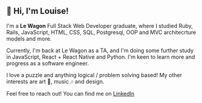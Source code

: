 ## 👋 Hi, I'm Louise!

I'm a **Le Wagon** Full Stack Web Developer graduate, where I studied Ruby, Rails, JavaScript, HTML, CSS, SQL, Postgresql, OOP and MVC architecrture models and more.

Currently, I'm back at Le Wagon as a TA, and I'm doing some further study in JavaScript, React + React Native and Python. I'm keen to learn more and progress as a software engineer. 

I love a puzzle and anything logical / problem solving based! My other interests are art 🎨, music 🎶 and design. 

Feel free to reach out! You can find me on [LinkedIn](https://www.linkedin.com/in/l-stone/)
